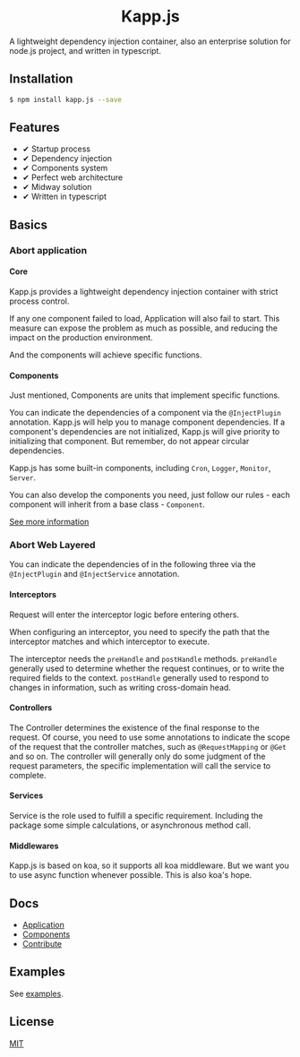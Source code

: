 <h1 align="center">Kapp.js</h1>

A lightweight dependency injection container, also an enterprise solution for node.js project, and written in typescript.

## Installation

```bash
$ npm install kapp.js --save
```

## Features

- ✔︎ Startup process
- ✔︎ Dependency injection
- ✔︎ Components system
- ✔︎ Perfect web architecture
- ✔︎ Midway solution
- ✔︎ Written in typescript

## Basics

### Abort application

#### Core

Kapp.js provides a lightweight dependency injection container with strict process control.

If any one component failed to load, Application will also fail to start.  This measure can expose the problem as much as possible, and reducing the impact on the production environment.

And the components will achieve specific functions.

#### Components

Just mentioned, Components are units that implement specific functions.

You can indicate the dependencies of a component via the `@InjectPlugin` annotation. Kapp.js will help you to manage component dependencies. If a component's dependencies are not initialized, Kapp.js will give priority to initializing that component. But remember, do not appear circular dependencies.

Kapp.js has some built-in components, including `Cron`, `Logger`, `Monitor`, `Server`.

You can also develop the components you need, just follow our rules - each component will inherit from a base class - `Component`.

[See more information](./component.md)

### Abort Web Layered

You can indicate the dependencies of in the following three via the `@InjectPlugin` and `@InjectService` annotation.

#### Interceptors

Request will enter the interceptor logic before entering others.

When configuring an interceptor, you need to specify the path that the interceptor matches and which interceptor to execute.

The interceptor needs the `preHandle` and `postHandle` methods. `preHandle` generally used to determine whether the request continues, or to write the required fields to the context. `postHandle` generally used to respond to changes in information, such as writing cross-domain head.

#### Controllers

The Controller determines the existence of the final response to the request. Of course, you need to use some annotations to indicate the scope of the request that the controller matches, such as `@RequestMapping` or `@Get` and so on. The controller will generally only do some judgment of the request parameters, the specific implementation will call the service to complete.

#### Services

Service is the role used to fulfill a specific requirement. Including the package some simple calculations, or asynchronous method call.

#### Middlewares

Kapp.js is based on koa, so it supports all koa middleware. But we want you to use async function whenever possible. This is also koa's hope.

## Docs

- [Application](./docs/components.md)
- [Components](./docs/components.md)
- [Contribute](./docs/contribute.md)

## Examples

See [examples](./examples).

## License

[MIT](./LICENSE)